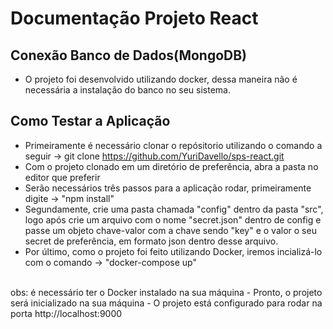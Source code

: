 # Documentação Projeto React
 ## Conexão Banco de Dados(MongoDB)
 - O projeto foi desenvolvido utilizando docker, dessa maneira não é necessária a instalação do banco no seu sistema.
 ## Como Testar a Aplicação
 - Primeiramente é necessário clonar o repósitorio utilizando o comando a seguir -> git clone https://github.com/YuriDavello/sps-react.git
 - Com o projeto clonado em um diretório de preferência, abra a pasta no editor que preferir
 - Serão necessários três passos para a aplicação rodar, primeiramente digite -> "npm install"
 - Segundamente, crie uma pasta chamada "config" dentro da pasta "src", logo após crie um arquivo com o nome "secret.json" dentro de config e passe um objeto chave-valor com a chave sendo "key" e o valor o seu secret de preferência, em formato json dentro desse arquivo.
 - Por último, como o projeto foi feito utilizando Docker, iremos incializá-lo com o comando -> "docker-compose up"
 </br>
obs: é necessário ter o Docker instalado na sua máquina
 - Pronto, o projeto será inicializado na sua máquina
 - O projeto está configurado para rodar na porta http://localhost:9000

